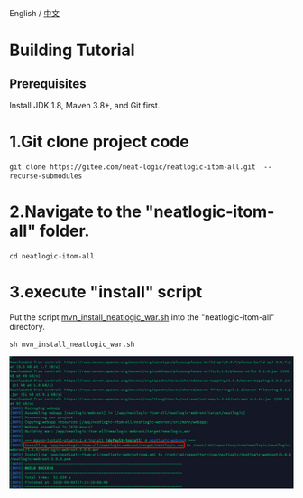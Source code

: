 English / [中文](WAR_INSTALL.md)

# Building Tutorial

## Prerequisites
Install JDK 1.8, Maven 3.8+, and Git first.

# 1.Git clone project code
```
git clone https://gitee.com/neat-logic/neatlogic-itom-all.git  --recurse-submodules
```
# 2.Navigate to the "neatlogic-itom-all" folder.
```
cd neatlogic-itom-all
```
# 3.execute "install" script

Put the script [mvn_install_neatlogic_war.sh](mvn_install_neatlogic_war.sh) into the "neatlogic-itom-all" directory.

```
sh mvn_install_neatlogic_war.sh
```
![](README_IMAGES/BUILD/mvn_install.png)